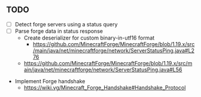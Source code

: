 ## TODO

- [ ] Detect forge servers using a status query
- [ ] Parse forge data in status response
  - Create deserializer for custom binary-in-utf16 format
    - https://github.com/MinecraftForge/MinecraftForge/blob/1.19.x/src/main/java/net/minecraftforge/network/ServerStatusPing.java#L276
  - https://github.com/MinecraftForge/MinecraftForge/blob/1.19.x/src/main/java/net/minecraftforge/network/ServerStatusPing.java#L56
- Implement Forge handshake
  - https://wiki.vg/Minecraft_Forge_Handshake#Handshake_Protocol
